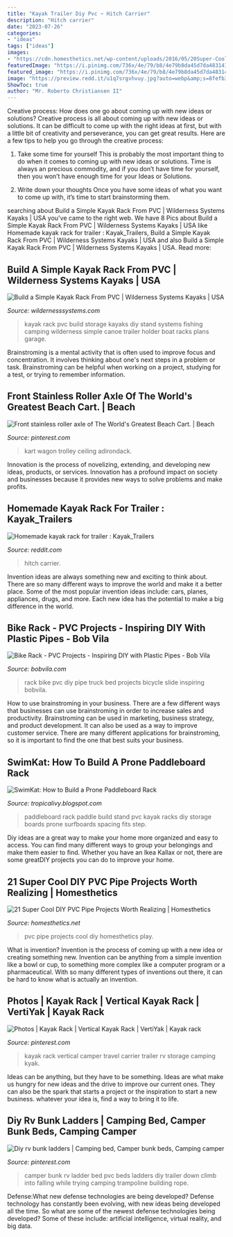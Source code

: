 ```yaml
---
title: "Kayak Trailer Diy Pvc ~ Hitch Carrier"
description: "Hitch carrier"
date: "2023-07-26"
categories:
- "ideas"
tags: ["ideas"]
images:
- "https://cdn.homesthetics.net/wp-content/uploads/2016/05/20Super-Cool-DIY-PVC-Pipe-Projects-Worth-Realizing-homesthetics-decor-16.jpg"
featuredImage: "https://i.pinimg.com/736x/4e/79/b8/4e79b8da45d7da4831415e99976e4d38.jpg"
featured_image: "https://i.pinimg.com/736x/4e/79/b8/4e79b8da45d7da4831415e99976e4d38.jpg"
image: "https://preview.redd.it/u1q7srgvhvuy.jpg?auto=webp&amp;s=8fefb3a33fc07bba18a45fa2105f2dfcd6cded37"
ShowToc: true
author: "Mr. Roberto Christiansen II"
---
```



Creative process: How does one go about coming up with new ideas or solutions?
Creative process is all about coming up with new ideas or solutions. It can be difficult to come up with the right ideas at first, but with a little bit of creativity and perseverance, you can get great results. Here are a few tips to help you go through the creative process:
1. Take some time for yourself 
This is probably the most important thing to do when it comes to coming up with new ideas or solutions. Time is always an precious commodity, and if you don’t have time for yourself, then you won’t have enough time for your Ideas or Solutions.

2. Write down your thoughts 
Once you have some ideas of what you want to come up with, it’s time to start brainstorming them.

	

		
searching about Build a Simple Kayak Rack From PVC | Wilderness Systems Kayaks | USA you've came to the right web. We have 8 Pics about Build a Simple Kayak Rack From PVC | Wilderness Systems Kayaks | USA like Homemade kayak rack for trailer : Kayak_Trailers, Build a Simple Kayak Rack From PVC | Wilderness Systems Kayaks | USA and also Build a Simple Kayak Rack From PVC | Wilderness Systems Kayaks | USA. Read more:
		
    
## Build A Simple Kayak Rack From PVC | Wilderness Systems Kayaks | USA

<img loading=lazy src="https://www.wildernesssystems.com/us/sites/default/files/images/community/rack2-450x600.jpg" onerror="this.onerror=null;this.src='https://tse4.mm.bing.net/th?id=OIP.I7SNrqnKbZKU057FzC12AwHaJ4&amp;pid=15.1';" alt="Build a Simple Kayak Rack From PVC | Wilderness Systems Kayaks | USA">

_Source: wildernesssystems.com_

>kayak rack pvc build storage kayaks diy stand systems fishing camping wilderness simple canoe trailer holder boat racks plans garage. 

	

Brainstroming is a mental activity that is often used to improve focus and concentration. It involves thinking about one's next steps in a problem or task. Brainstroming can be helpful when working on a project, studying for a test, or trying to remember information.

    
## Front Stainless Roller Axle Of The World&#039;s Greatest Beach Cart. | Beach

<img loading=lazy src="https://i.pinimg.com/736x/ea/ae/72/eaae720ac360a388e501a5204eb7dc21.jpg" onerror="this.onerror=null;this.src='https://tse3.mm.bing.net/th?id=OIP.XX4xsONZCXbT04kqjhRzUQHaNK&amp;pid=15.1';" alt="Front stainless roller axle of The World&#039;s Greatest Beach Cart. | Beach">

_Source: pinterest.com_

>kart wagon trolley ceiling adirondack. 

	

Innovation is the process of novelizing, extending, and developing new ideas, products, or services. Innovation has a profound impact on society and businesses because it provides new ways to solve problems and make profits.

    
## Homemade Kayak Rack For Trailer : Kayak_Trailers

<img loading=lazy src="https://preview.redd.it/u1q7srgvhvuy.jpg?auto=webp&amp;s=8fefb3a33fc07bba18a45fa2105f2dfcd6cded37" onerror="this.onerror=null;this.src='https://tse1.mm.bing.net/th?id=OIP.zyW2BVOjikXDSGR4KPV9WgHaFj&amp;pid=15.1';" alt="Homemade kayak rack for trailer : Kayak_Trailers">

_Source: reddit.com_

>hitch carrier. 

	

Invention ideas are always something new and exciting to think about. There are so many different ways to improve the world and make it a better place. Some of the most popular invention ideas include: cars, planes, appliances, drugs, and more. Each new idea has the potential to make a big difference in the world.

    
## Bike Rack - PVC Projects - Inspiring DIY With Plastic Pipes - Bob Vila

<img loading=lazy src="https://s3-production.bobvila.com/slides/8942/widened/8a23b88309abb595faa5ed76e0038e1e.jpg?1400093213" onerror="this.onerror=null;this.src='https://tse4.mm.bing.net/th?id=OIP.nJUycWnlPfr99qsaspkTXQHaFQ&amp;pid=15.1';" alt="Bike Rack - PVC Projects - Inspiring DIY with Plastic Pipes - Bob Vila">

_Source: bobvila.com_

>rack bike pvc diy pipe truck bed projects bicycle slide inspiring bobvila. 

	

How to use brainstroming in your business.
There are a few different ways that businesses can use brainstroming in order to increase sales and productivity. Brainstroming can be used in marketing, business strategy, and product development. It can also be used as a way to improve customer service. There are many different applications for brainstroming, so it is important to find the one that best suits your business.

    
## SwimKat: How To Build A Prone Paddleboard Rack

<img loading=lazy src="http://1.bp.blogspot.com/-RGsqHVMYUzc/UPZ19AGpXuI/AAAAAAAAAIg/QsbS1GgCd5g/s1600/photo+4.JPG" onerror="this.onerror=null;this.src='https://tse4.mm.bing.net/th?id=OIP.OxpEdggxLwaQDVuTbK1K9gHaJ4&amp;pid=15.1';" alt="SwimKat: How to Build a Prone Paddleboard Rack">

_Source: tropicalivy.blogspot.com_

>paddleboard rack paddle build stand pvc kayak racks diy storage boards prone surfboards spacing fits step. 

	

Diy ideas are a great way to make your home more organized and easy to access. You can find many different ways to group your belongings and make them easier to find. Whether you have an Ikea Kallax or not, there are some greatDIY projects you can do to improve your home.

    
## 21 Super Cool DIY PVC Pipe Projects Worth Realizing | Homesthetics

<img loading=lazy src="https://cdn.homesthetics.net/wp-content/uploads/2016/05/20Super-Cool-DIY-PVC-Pipe-Projects-Worth-Realizing-homesthetics-decor-16.jpg" onerror="this.onerror=null;this.src='https://tse1.mm.bing.net/th?id=OIP.SskcWxfPfqmYe9fH0mOgwwHaRO&amp;pid=15.1';" alt="21 Super Cool DIY PVC Pipe Projects Worth Realizing | Homesthetics">

_Source: homesthetics.net_

>pvc pipe projects cool diy homesthetics play. 

	

What is invention?
Invention is the process of coming up with a new idea or creating something new. Invention can be anything from a simple invention like a bowl or cup, to something more complex like a computer program or a pharmaceutical. With so many different types of inventions out there, it can be hard to know what is actually an invention.

    
## Photos | Kayak Rack | Vertical Kayak Rack | VertiYak | Kayak Rack

<img loading=lazy src="https://i.pinimg.com/736x/4e/79/b8/4e79b8da45d7da4831415e99976e4d38.jpg" onerror="this.onerror=null;this.src='https://tse4.mm.bing.net/th?id=OIP.gVe7Ato0zXOXWZzUYYoKGgHaLx&amp;pid=15.1';" alt="Photos | Kayak Rack | Vertical Kayak Rack | VertiYak | Kayak rack">

_Source: pinterest.com_

>kayak rack vertical camper travel carrier trailer rv storage camping kyak. 

	

Ideas can be anything, but they have to be something. Ideas are what make us hungry for new ideas and the drive to improve our current ones. They can also be the spark that starts a project or the inspiration to start a new business. whatever your idea is, find a way to bring it to life.

    
## Diy Rv Bunk Ladders | Camping Bed, Camper Bunk Beds, Camping Camper

<img loading=lazy src="https://i.pinimg.com/originals/ba/9a/01/ba9a018de7e4bd4757839423158fb95e.jpg" onerror="this.onerror=null;this.src='https://tse3.mm.bing.net/th?id=OIP.WoeesNqQade7cX6Xt_qwngAAAA&amp;pid=15.1';" alt="Diy rv bunk ladders | Camping bed, Camper bunk beds, Camping camper">

_Source: pinterest.com_

>camper bunk rv ladder bed pvc beds ladders diy trailer down climb into falling while trying camping trampoline building rope. 

	

Defense:What new defense technologies are being developed?
Defense technology has constantly been evolving, with new ideas being developed all the time. So what are some of the newest defense technologies being developed? Some of these include: artificial intelligence, virtual reality, and big data.

